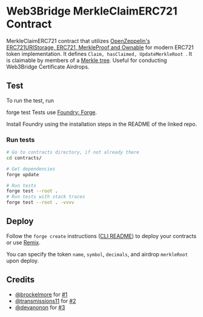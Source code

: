 # Web3Bridge MerkleClaimERC721 Contract

MerkleClaimERC721 contract that utilizes [OpenZeppelin's ERC721URIStorage, ERC721, MerkleProof and Ownable](https://docs.openzeppelin.com/contracts/2.x/api/token/erc721) for modern ERC721 token implementation. It defines ```Claim, hasClaimed, UpdateMerkleRoot ```. It is claimable by members of a [Merkle tree](https://en.wikipedia.org/wiki/Merkle_tree). Useful for conducting Web3Bridge Certificate Airdrops. 

## Test
To run the test, run

forge test
Tests use [Foundry: Forge](https://github.com/gakonst/foundry).

Install Foundry using the installation steps in the README of the linked repo.

### Run tests

```bash
# Go to contracts directory, if not already there
cd contracts/

# Get dependencies
forge update

# Run tests
forge test --root .
# Run tests with stack traces
forge test --root . -vvvv
```

## Deploy

Follow the `forge create` instructions ([CLI README](https://github.com/gakonst/foundry/blob/master/cli/README.md#build)) to deploy your contracts or use [Remix](https://remix.ethereum.org/).

You can specify the token `name`, `symbol`, `decimals`, and airdrop `merkleRoot` upon deploy.

## Credits

- [@brockelmore](https://github.com/Anish-Agnihotri/merkle-airdrop-starter/issues?q=is%3Apr+author%3Abrockelmore) for [#1](https://github.com/Anish-Agnihotri/merkle-airdrop-starter/pull/1)
- [@transmissions11](https://github.com/Anish-Agnihotri/merkle-airdrop-starter/issues?q=is%3Apr+author%3Atransmissions11) for [#2](https://github.com/Anish-Agnihotri/merkle-airdrop-starter/pull/2)
- [@devanonon](https://github.com/Anish-Agnihotri/merkle-airdrop-starter/issues?q=is%3Apr+author%3Adevanonon) for [#3](https://github.com/Anish-Agnihotri/merkle-airdrop-starter/pull/8)
